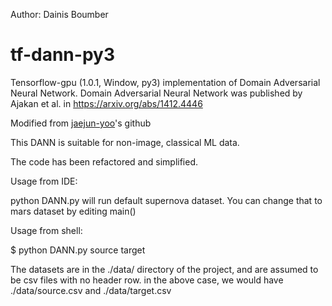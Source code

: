 Author: Dainis Boumber

# tf-dann-py3

Tensorflow-gpu (1.0.1, Window, py3) implementation of Domain Adversarial Neural Network.
Domain Adversarial Neural Network was published by Ajakan et al.  in  https://arxiv.org/abs/1412.4446

Modified from [jaejun-yoo](https://github.com/jaejun-yoo/tf-dann-py35)'s github

This DANN is suitable for non-image, classical ML data.

The code has been refactored and simplified.

Usage from IDE:

python DANN.py will run default supernova dataset. You can change that to mars dataset by editing main()

Usage from shell:

$ python DANN.py source target

The datasets are in the ./data/ directory of the project, and are assumed to be csv files with no header row.
in the above case, we would have ./data/source.csv and ./data/target.csv

